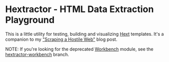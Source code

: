 # Hextractor - HTML Data Extraction Playground

This is a little utility for testing, building and visualizing [Hext](https://hext.thomastrapp.com/) templates. It's a companion to my ["Scraping a Hostile Web"](TK) blog post.

NOTE: If you're looking for the deprecated [Workbench](https://github.com/CJWorkbench/cjworkbench) module, see the [hextractor-workbench](https://github.com/brandonrobertz/hextractor/tree/hextractor-workbench) branch.
